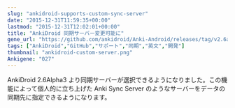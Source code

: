 ```yaml
---
slug: "ankidroid-supports-custom-sync-server"
date: "2015-12-31T11:59:35+00:00"
lastmod: "2015-12-31T12:02:01+00:00"
title: "AnkiDroid 同期サーバー変更可能に"
gene_url: "https://github.com/ankidroid/Anki-Android/releases/tag/v2.6alpha3"
tags: ["AnkiDroid","GitHub","サポート","同期","英文","開発"]
thumbnail: "ankidroid-custom-server.png"
Ankigene: "027"
---
```

AnkiDroid 2.6Alpha3 より同期サーバーが選択できるようになりました。この機能によって個人的に立ち上げた Anki Sync Server のようなサーバーをデータの同期先に指定できるようになります。

